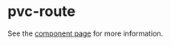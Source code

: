 # pvc-route

See the [component page](http://pvc-elements.divshot.io/bower_components/pvc-route/index.html) for more information.